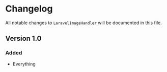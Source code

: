 # Changelog

All notable changes to `LaravelImageHandler` will be documented in this file.

## Version 1.0

### Added
- Everything
